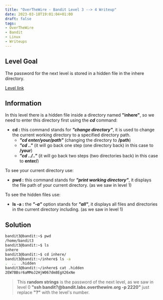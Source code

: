 ```yaml
---
title: "OverTheWire - Bandit Level 3 --> 4 Writeup"
date: 2023-03-18T19:01:04+01:00
draft: false
tags:
- OverTheWire
- Bandit
- Linux
- Writeups
---
```


## Level Goal
The password for the next level is stored in a hidden file in the inhere directory.

[Level link](https://overthewire.org/wargames/bandit/bandit4.html)


## Information
In this level there is a hidden file inside a directory named **"inhere"**, so we need to enter this directory first using the **_cd_** command:
* **cd :** this command stands for **_"change directory"_**, it is used to change the current working directory to a specified directory path.  
  * **_"cd enter/your/path"_** (changing the directory to **/path**)
  * **_"cd .."_** (it will go back one step (one directory back) in this case to **/your**)
  * **_"cd ../.."_** (it will go back two steps (two directories back) in this case to **enter/**)   

To see your current directory use:
*  **pwd :** this command stands for **_"print working directory"_**, it displays the file path of your current directory. (as we saw in level 1)   

To see the hidden files use:
*  **ls -a :** the **_"-a"_** option stands for **_"all"_**, it displays all files and directories in the current directory including. (as we saw in level 1)

## Solution

```bash
bandit3@bandit:~$ pwd
/home/bandit3
bandit3@bandit:~$ ls
inhere
bandit3@bandit:~$ cd inhere/
bandit3@bandit:~/inhere$ ls -a
.  ..  .hidden
bandit3@bandit:~/inhere$ cat .hidden 
2EW7BBsr6aMMoJ2HjW067dm8EgX26xNe
```


> This **random strings** is the password of the next level, as we saw in level 0 **"ssh bandit?@bandit.labs.overthewire.org -p 2220"** just replace **"?"** with the level's number.
